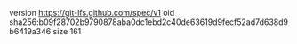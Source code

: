 version https://git-lfs.github.com/spec/v1
oid sha256:b09f28702b9790878aba0dc1ebd2c40de63619d9fecf52ad7d638d9b6419a346
size 161
